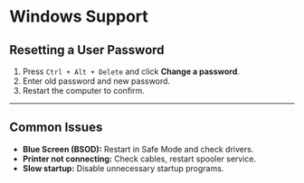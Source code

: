 # Windows Support

## Resetting a User Password
1. Press `Ctrl + Alt + Delete` and click **Change a password**.  
2. Enter old password and new password.  
3. Restart the computer to confirm.

---

## Common Issues
- **Blue Screen (BSOD):** Restart in Safe Mode and check drivers.  
- **Printer not connecting:** Check cables, restart spooler service.  
- **Slow startup:** Disable unnecessary startup programs.
